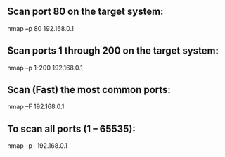 ## Scan port 80 on the target system:

nmap –p 80 192.168.0.1

## Scan ports 1 through 200 on the target system:

nmap –p 1-200 192.168.0.1

## Scan (Fast) the most common ports:

nmap –F 192.168.0.1

## To scan all ports (1 – 65535):

nmap –p– 192.168.0.1 
